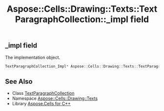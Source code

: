 ﻿---
title: Aspose::Cells::Drawing::Texts::TextParagraphCollection::_impl field
linktitle: _impl
second_title: Aspose.Cells for C++ API Reference
description: 'Aspose::Cells::Drawing::Texts::TextParagraphCollection::_impl field. The implementation object in C++.'
type: docs
weight: 900
url: /cpp/aspose.cells.drawing.texts/textparagraphcollection/_impl/
---
## _impl field


The implementation object.

```cpp
TextParagraphCollection_Impl* Aspose::Cells::Drawing::Texts::TextParagraphCollection::_impl
```

## See Also

* Class [TextParagraphCollection](../)
* Namespace [Aspose::Cells::Drawing::Texts](../../)
* Library [Aspose.Cells for C++](../../../)
